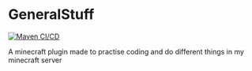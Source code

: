 # GeneralStuff
[![Maven CI/CD](https://github.com/JakobHolkestadMolnes/GeneralStuff/actions/workflows/build%20and%20package%20and%20publish.yml/badge.svg?branch=main)](https://github.com/JakobHolkestadMolnes/GeneralStuff/actions/workflows/build%20and%20package%20and%20publish.yml)

A minecraft plugin made to practise coding and do different things in my minecraft server
